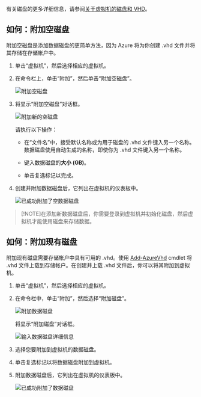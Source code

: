 
有关磁盘的更多详细信息，请参阅[关于虚拟机的磁盘和 VHD](../articles/virtual-machines/virtual-machines-linux-about-disks-vhds.md)。

## <a id="attachempty"></a>如何：附加空磁盘

附加空磁盘是添加数据磁盘的更简单方法，因为 Azure 将为你创建 .vhd 文件并将其存储在存储帐户中。

1. 单击“虚拟机”，然后选择相应的虚拟机。

2. 在命令栏上，单击“附加”，然后单击“附加空磁盘”。

    ![附加空磁盘](./media/howto-attach-disk-window-linux/AttachEmptyDisk.png)

3.	将显示“附加空磁盘”对话框。

    ![附加新的空磁盘](./media/howto-attach-disk-window-linux/AttachEmptyDetail.png)

    请执行以下操作：

    - 在“文件名”中，接受默认名称或为用于磁盘的 .vhd 文件键入另一个名称。数据磁盘使用自动生成的名称，即使你为 .vhd 文件键入另一个名称。

    - 键入数据磁盘的**大小 (GB)**。

    - 单击复选标记以完成。

4.	创建并附加数据磁盘后，它列出在虚拟机的仪表板中。

    ![已成功附加了空数据磁盘](./media/howto-attach-disk-window-linux/AttachEmptySuccess.png)
    
> [!NOTE]在添加新数据磁盘后，你需要登录到虚拟机并初始化磁盘，然后虚拟机才能使用磁盘来存储数据。

## <a id="attachexisting"></a>如何：附加现有磁盘

附加现有磁盘需要存储帐户中具有可用的 .vhd。使用 [Add-AzureVhd](https://msdn.microsoft.com/zh-cn/library/azure/dn495173.aspx) cmdlet 将 .vhd 文件上载到存储帐户。在创建并上载 .vhd 文件后，你可以将其附加到虚拟机。

1. 单击“虚拟机”，然后选择相应的虚拟机。

2. 在命令栏中，单击“附加”，然后选择“附加磁盘”。

    ![附加数据磁盘](./media/howto-attach-disk-window-linux/AttachExistingDisk.png)

    将显示“附加磁盘”对话框。

    ![输入数据磁盘详细信息](./media/howto-attach-disk-window-linux/AttachExistingDetail.png)

3. 选择您要附加到虚拟机的数据磁盘。

4. 单击复选标记以将数据磁盘附加到虚拟机。

5.	附加数据磁盘后，它列出在虚拟机的仪表板中。

    ![已成功附加了数据磁盘](./media/howto-attach-disk-window-linux/AttachExistingSuccess.png)

<!---HONumber=Mooncake_1207_2015-->